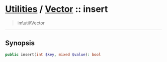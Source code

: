 # [Utilities](util.md) / [Vector](util-Vector.md) :: insert
 > im\util\Vector
____

## Synopsis
```php
public insert(int $key, mixed $value): bool
```
